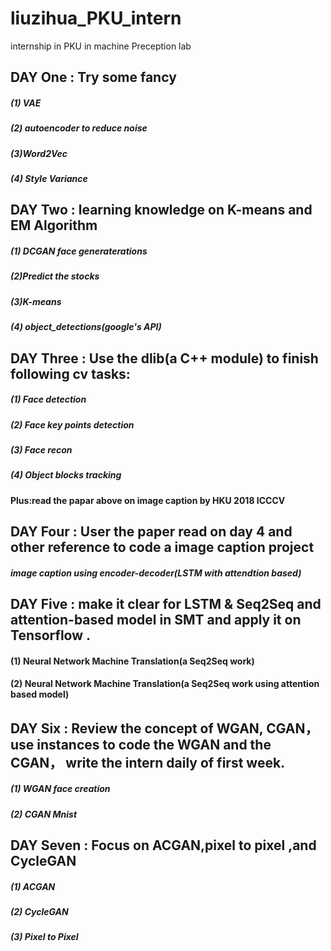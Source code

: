 # liuzihua_PKU_intern
 internship in PKU in machine Preception lab

## DAY One : Try some fancy
##### (1) VAE
##### (2) autoencoder to reduce noise
##### (3)Word2Vec
##### (4) Style Variance
## DAY Two : learning knowledge on K-means and EM Algorithm
##### (1) DCGAN face generaterations
##### (2)Predict the stocks
##### (3)K-means
##### (4) object_detections(google's API)
## DAY Three : Use the dlib(a C++ module) to finish following cv tasks:
##### (1) Face detection
##### (2) Face key points detection
##### (3) Face recon
##### (4) Object blocks tracking
####  Plus:read the papar above on image caption by HKU 2018 ICCCV
## DAY Four : User the paper read on day 4 and other reference to code a image caption project
##### image caption using encoder-decoder(LSTM with attendtion based)
## DAY Five : make it clear for LSTM & Seq2Seq and attention-based model in SMT and apply it on Tensorflow .
#### (1) Neural Network Machine Translation(a Seq2Seq work)
#### (2) Neural Network Machine Translation(a Seq2Seq work using attention based model)
## DAY Six : Review the concept of WGAN, CGAN， use instances to code the WGAN and the CGAN， write the intern daily of first week.
##### (1) WGAN face creation
##### (2) CGAN Mnist
## DAY Seven : Focus on ACGAN,pixel to pixel ,and CycleGAN
##### (1) ACGAN
##### (2) CycleGAN
##### (3) Pixel to Pixel
